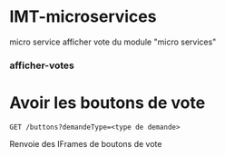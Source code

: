 # IMT-microservices
micro service afficher vote du module "micro services"



### afficher-votes

# Avoir les boutons de vote
`GET /buttons?demandeType=<type de demande>`

Renvoie des IFrames de boutons de vote
